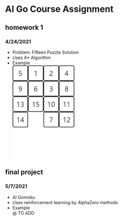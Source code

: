 # AI Go Course Assignment
## homework 1
### 4/24/2021
* Problem: Fifteen Puzzle Solution
* Uses A* Algorithm
* Example  
![image](https://github.com/WK-Chen/AIGo/blob/master/homework1/result.gif)
## final project
### 5/7/2021
* AI Gomoku
* Uses reinforcement learning by AlphaZero methods
* Example  
@ TO ADD